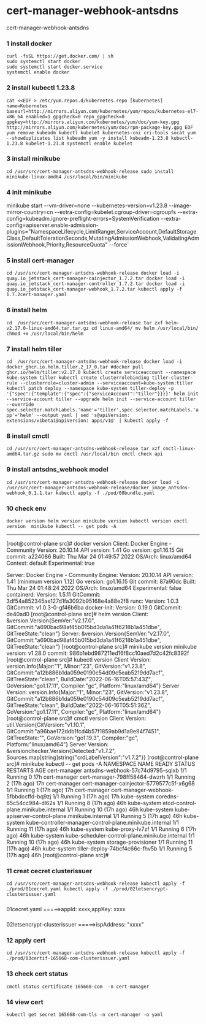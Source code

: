 # cert-manager-webhook-antsdns
cert-manager-webhook-antsdns



### 1 install docker

`curl -fsSL https://get.docker.com/ | sh `  
`sudo systemctl start docker `  
`sudo systemctl start docker.service  `  
`systemctl enable docker  `  



### 2 install kubectl 1.23.8
`cat <<EOF > /etc/yum.repos.d/kubernetes.repo
[kubernetes]
name=Kubernetes
baseurl=http://mirrors.aliyun.com/kubernetes/yum/repos/kubernetes-el7-x86_64
enabled=1
gpgcheck=0
repo_gpgcheck=0
gpgkey=http://mirrors.aliyun.com/kubernetes/yum/doc/yum-key.gpg http://mirrors.aliyun.com/kubernetes/yum/doc/rpm-package-key.gpg
EOF
yum remove kubeadm kubectl kubelet kubernetes-cni cri-tools socat
yum --showduplicates list kubeadm
yum -y install kubeadm-1.23.8 kubectl-1.23.8 kubelet-1.23.8
systemctl enable kubelet`


### 3 install minikube
`cd /usr/src/cert-manager-antsdns-webhook-release
sudo install minikube-linux-amd64 /usr/local/bin/minikube`


### 4 init minikube
minikube start --vm-driver=none  --kubernetes-version=v1.23.8 --image-mirror-country=cn --extra-config=kubelet.cgroup-driver=cgroupfs --extra-config=kubeadm.ignore-preflight-errors=SystemVerification --extra-config=apiserver.enable-admission-plugins="NamespaceLifecycle,LimitRanger,ServiceAccount,DefaultStorageClass,DefaultTolerationSeconds,MutatingAdmissionWebhook,ValidatingAdmissionWebhook,Priority,ResourceQuota" --force`
  

### 5 install cert-manager
`cd /usr/src/cert-manager-antsdns-webhook-release
docker load -i quay.io_jetstack_cert-manager-cainjector_1.7.2.tar
docker load -i quay.io_jetstack_cert-manager-controller_1.7.2.tar
docker load -i quay.io_jetstack_cert-manager-webhook_1.7.2.tar
kubectl apply -f  1.7.2cert-manager.yaml`


### 6 install helm
`cd  /usr/src/cert-manager-antsdns-webhook-release
tar zxf helm-v2.17.0-linux-amd64.tar.tar.gz
cd linux-amd64/
mv helm /usr/local/bin/
chmod +x /usr/local/bin/helm`


### 7 install helm tiller
`cd  /usr/src/cert-manager-antsdns-webhook-release
docker load -i docker_ghcr.io.helm.tiller.2_17_0.tar
#docker pull ghcr.io/helm/tiller:v2.17.0
kubectl create serviceaccount --namespace kube-system tiller
kubectl create clusterrolebinding tiller-cluster-rule --clusterrole=cluster-admin --serviceaccount=kube-system:tiller
kubectl patch deploy --namespace kube-system tiller-deploy -p '{"spec":{"template":{"spec":{"serviceAccount":"tiller"}}}}'
helm init --service-account tiller --upgrade
helm init --service-account tiller --override spec.selector.matchLabels.'name'='tiller',spec.selector.matchLabels.'app'='helm' --output yaml | sed 's@apiVersion: extensions/v1beta1@apiVersion: apps/v1@' | kubectl apply -f `

 

### 8  install cmctl
`cd /usr/src/cert-manager-antsdns-webhook-release
tar xzf cmctl-linux-amd64.tar.gz
sudo mv cmctl /usr/local/bin
cmctl check api`


### 9 install antsdns_webhook model
`cd /usr/src/cert-manager-antsdns-webhook-release
docker load -i /usr/src/cert-manager-antsdns-webhook-release/docker_image_antsdns-webhook_0.1.1.tar
kubectl apply -f ./pod/00bundle.yaml `


### 10 check env
`docker version
helm version
minikube version
kubectl version
cmctl version 
minikube kubectl -- get pods -A`

---------------------------------------------------------
[root@control-plane src]# docker version
Client: Docker Engine - Community
 Version:           20.10.14
 API version:       1.41
 Go version:        go1.16.15
 Git commit:        a224086
 Built:             Thu Mar 24 01:49:57 2022
 OS/Arch:           linux/amd64
 Context:           default
 Experimental:      true

Server: Docker Engine - Community
 Engine:
  Version:          20.10.14
  API version:      1.41 (minimum version 1.12)
  Go version:       go1.16.15
  Git commit:       87a90dc
  Built:            Thu Mar 24 01:48:24 2022
  OS/Arch:          linux/amd64
  Experimental:     false
 containerd:
  Version:          1.5.11
  GitCommit:        3df54a852345ae127d1fa3092b95168e4a88e2f8
 runc:
  Version:          1.0.3
  GitCommit:        v1.0.3-0-gf46b6ba
 docker-init:
  Version:          0.19.0
  GitCommit:        de40ad0
[root@control-plane src]# helm version
Client: &version.Version{SemVer:"v2.17.0", GitCommit:"a690bad98af45b015bd3da1a41f6218b1a451dbe", GitTreeState:"clean"}
Server: &version.Version{SemVer:"v2.17.0", GitCommit:"a690bad98af45b015bd3da1a41f6218b1a451dbe", GitTreeState:"clean"}
[root@control-plane src]# minikube version
minikube version: v1.28.0
commit: 986b1ebd987211ed16f8cc10aed7d2c42fc8392f
[root@control-plane src]# kubectl version
Client Version: version.Info{Major:"1", Minor:"23", GitVersion:"v1.23.8", GitCommit:"a12b886b1da059e0190c54d09c5eab5219dd7acf", GitTreeState:"clean", BuildDate:"2022-06-16T05:57:43Z", GoVersion:"go1.17.11", Compiler:"gc", Platform:"linux/amd64"}
Server Version: version.Info{Major:"1", Minor:"23", GitVersion:"v1.23.8", GitCommit:"a12b886b1da059e0190c54d09c5eab5219dd7acf", GitTreeState:"clean", BuildDate:"2022-06-16T05:51:36Z", GoVersion:"go1.17.11", Compiler:"gc", Platform:"linux/amd64"}
[root@control-plane src]# cmctl version 
Client Version: util.Version{GitVersion:"v1.10.1", GitCommit:"a96bae172ddb1fcd4b57f1859ab9d1a9e94f7451", GitTreeState:"", GoVersion:"go1.19.3", Compiler:"gc", Platform:"linux/amd64"}
Server Version: &versionchecker.Version{Detected:"v1.7.2", Sources:map[string]string{"crdLabelVersion":"v1.7.2"}}
[root@control-plane src]# minikube kubectl -- get pods -A
NAMESPACE      NAME                                                      READY   STATUS    RESTARTS       AGE
cert-manager   antsdns-webhook-57c74d9795-sqlxb                          1/1     Running   0              17h
cert-manager   cert-manager-798ff58464-dwzrh                             1/1     Running   2 (17h ago)    17h
cert-manager   cert-manager-cainjector-5779577c5f-x6g68                  1/1     Running   1 (17h ago)    17h
cert-manager   cert-manager-webhook-5fbbdccffd-bq9zj                     1/1     Running   1 (17h ago)    17h
kube-system    coredns-65c54cc984-dl62s                                  1/1     Running   8 (17h ago)    46h
kube-system    etcd-control-plane.minikube.internal                      1/1     Running   10 (17h ago)   46h
kube-system    kube-apiserver-control-plane.minikube.internal            1/1     Running   5 (17h ago)    46h
kube-system    kube-controller-manager-control-plane.minikube.internal   1/1     Running   11 (17h ago)   46h
kube-system    kube-proxy-lv7zf                                          1/1     Running   6 (17h ago)    46h
kube-system    kube-scheduler-control-plane.minikube.internal            1/1     Running   10 (17h ago)   46h
kube-system    storage-provisioner                                       1/1     Running   11 (17h ago)   46h
kube-system    tiller-deploy-74bcf4c66c-fhv5b                            1/1     Running   5 (17h ago)    46h
[root@control-plane src]# 


### 11 creat cecret clusterissuer
`cd /usr/src/cert-manager-antsdns-webhook-release
kubectl apply -f ./prod/01cecret.yaml
kubectl apply -f ./prod/02letsencrypt-clusterissuer.yaml`
###
01cecret.yaml =====>appId: xxxx,appKey: xxxx
###
02letsencrypt-clusterissuer =====>ispAddress: "xxxx"


### 12 apply cert
`cd /usr/src/cert-manager-antsdns-webhook-release
kubectl apply -f ./prod/03certif-165668-com-clusterissuer.yaml`


### 13 check cert status
`cmctl status certificate 165668-com  -n cert-manager`


### 14 view cert
`kubectl get secret 165668-com-tls -n cert-manager -o yaml`

